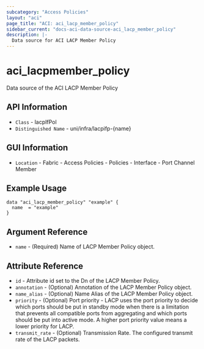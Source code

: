 ```yaml
---
subcategory: "Access Policies"
layout: "aci"
page_title: "ACI: aci_lacp_member_policy"
sidebar_current: "docs-aci-data-source-aci_lacp_member_policy"
description: |-
  Data source for ACI LACP Member Policy
---
```


# aci_lacpmember_policy #

Data source of the ACI LACP Member Policy

## API Information ##

* `Class` - lacpIfPol
* `Distinguished Name` - uni/infra/lacpifp-{name}

## GUI Information ##

* `Location` - Fabric - Access Policies - Policies - Interface - Port Channel Member

## Example Usage ##

```hcl
data "aci_lacp_member_policy" "example" {
  name  = "example"
}
```

## Argument Reference ##

* `name` - (Required) Name of LACP Member Policy object.

## Attribute Reference ##
* `id` - Attribute id set to the Dn of the LACP Member Policy.
* `annotation` - (Optional) Annotation of the LACP Member Policy object.
* `name_alias` - (Optional) Name Alias of the LACP Member Policy object.
* `priority` - (Optional) Port priority - LACP uses the port priority to decide which ports should be put in standby mode when there is a limitation that prevents all compatible ports from aggregating and which ports should be put into active mode. A higher port priority value means a lower priority for LACP.
* `transmit_rate` - (Optional) Transmission Rate. The configured transmit rate of the LACP packets.
